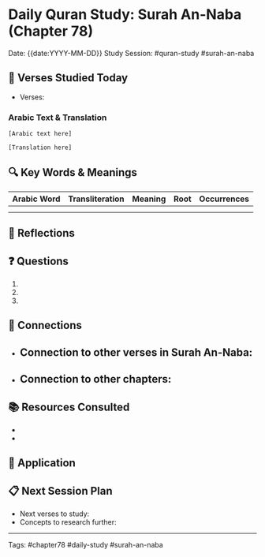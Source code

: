 # Daily Quran Study: Surah An-Naba (Chapter 78)
Date: {{date:YYYY-MM-DD}}
Study Session: #quran-study #surah-an-naba

## 📖 Verses Studied Today
<!-- List the verse numbers you studied today -->
- Verses: 

### Arabic Text & Translation
<!-- Copy the Arabic text and translation of the verses you studied today -->
```
[Arabic text here]

[Translation here]
```

## 🔍 Key Words & Meanings
<!-- Note any important vocabulary, terms, or concepts from today's verses -->
| Arabic Word | Transliteration | Meaning | Root | Occurrences |
| ----------- | --------------- | ------- | ---- | ----------- |
|             |                 |         |      |             |
|             |                 |         |      |             |

## 💭 Reflections
<!-- Record your personal reflections, insights, and thoughts about today's verses -->


## ❓ Questions
<!-- Note any questions that arose during your study -->
1. 
2. 
3. 

## 🔄 Connections
<!-- Note connections to other verses, chapters, or themes in the Quran -->
- Connection to other verses in Surah An-Naba:
  - 

- Connection to other chapters:
  - 

## 📚 Resources Consulted
<!-- List any tafsirs, books, articles, videos, etc. that you used in today's study -->
- 
- 

## 📝 Application
<!-- Note how you can apply the lessons from these verses in your daily life -->


## 📋 Next Session Plan
<!-- Plan what verses or topics you will focus on in your next study session -->
- Next verses to study: 
- Concepts to research further:

---
Tags: #chapter78 #daily-study #surah-an-naba


